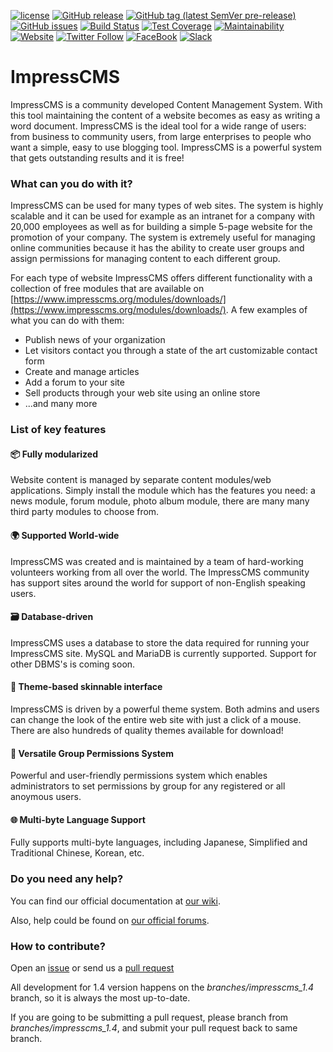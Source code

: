 [![license](https://img.shields.io/badge/dynamic/json.svg?label=license&url=https%3A%2F%2Fraw.githubusercontent.com%2FImpressCMS%2Fimpresscms%2Fmaster%2Fcomposer.json&query=license&maxAge=86400)](https://github.com/ImpressCMS/impresscms/blob/retro/LICENSE) [![GitHub release](https://img.shields.io/github/release/ImpressCMS/impresscms.svg?maxAge=86400&logo=github&logoColor=white&label=latest%20release)](github.com/ImpressCMS/impresscms/releases/latest) [![GitHub tag (latest SemVer pre-release)](https://img.shields.io/github/tag-pre/ImpressCMS/impresscms.svg?label=preview%20release&maxAge=86400&logo=github&logoColor=white)](https://github.com/ImpressCMS/impresscms/releases) [![GitHub issues](https://img.shields.io/github/issues-raw/ImpressCMS/impresscms.svg?maxAge=3600&logo=github&logoColor=white)](https://github.com/ImpressCMS/impresscms/issues) [![Build Status](https://img.shields.io/travis/ImpressCMS/impresscms.svg?branch=retro&maxAge=3600&logo=travis)](https://travis-ci.org/ImpressCMS/impresscms) [![Test Coverage](https://api.codeclimate.com/v1/badges/b27536db6688e64deef8/test_coverage)](https://codeclimate.com/github/ImpressCMS/impresscms/test_coverage) [![Maintainability](https://api.codeclimate.com/v1/badges/b27536db6688e64deef8/maintainability)](https://codeclimate.com/github/ImpressCMS/impresscms/maintainability) [![Website](https://img.shields.io/website-up-down-green-red/https/naereen.github.io.svg?maxAge=3600)](https://impresscms.org/) [![Twitter Follow](https://img.shields.io/twitter/follow/ImpressCMS.svg?color=%2338A1F3&label=twitter&style=flat&logo=twitter)](https://twitter.com/ImpressCMS) [![FaceBook](https://img.shields.io/badge/facebook-%3F%3F%3F-%233C5A99.svg?logo=facebook)](https://www.facebook.com/ImpressCMS/) [![Slack](http://invite.impresscms.org/badge.svg)](http://invite.impresscms.org)

# ImpressCMS

ImpressCMS is a community developed Content Management System. With this tool maintaining the content of a website becomes as easy as writing a word document. ImpressCMS is the ideal tool for a wide range of users: from business to community users, from large enterprises to people who want a simple, easy to use blogging tool. ImpressCMS is a powerful system that gets outstanding results and it is free!

### What can you do with it?

ImpressCMS can be used for many types of web sites. The system is highly scalable and it can be used for example as an intranet for a company with 20,000 employees as well as for building a simple 5-page website for the promotion of your company. 
The system is extremely useful for managing online communities because it has the ability to create user groups and assign permissions for managing content to each different group.

For each type of website ImpressCMS offers different functionality with a collection of free modules that are available on [https://www.impresscms.org/modules/downloads/](https://www.impresscms.org/modules/downloads/). A few examples of what you can do with them:

* Publish news of your organization
* Let visitors contact you through a state of the art customizable contact form
* Create and manage articles
* Add a forum to your site
* Sell products through your web site using an online store
* ...and many more

### List of key features

#### :package: Fully modularized

Website content is managed by separate content modules/web applications. Simply install the module which has the features you need: a news module, forum module, photo album module, there are many many third party modules to choose from.

#### :earth_africa: Supported World-wide

ImpressCMS was created and is maintained by a team of hard-working volunteers working from all over the world. The ImpressCMS community has support sites around the world for support of non-English speaking users.

#### 🗃️ Database-driven

ImpressCMS uses a database to store the data required for running your ImpressCMS site. MySQL and MariaDB is currently supported. Support for other DBMS's is coming soon.

#### :rainbow: Theme-based skinnable interface

ImpressCMS is driven by a powerful theme system. Both admins and users can change the look of the entire web site with just a click of a mouse. There are also hundreds of quality themes available for download!

#### :busts_in_silhouette: Versatile Group Permissions System

Powerful and user-friendly permissions system which enables administrators to set permissions by group for any registered or all anoymous users.

#### :globe_with_meridians: Multi-byte Language Support

Fully supports multi-byte languages, including Japanese, Simplified and Traditional Chinese, Korean, etc.

### Do you need any help?

You can find our official documentation at [our wiki](https://www.impresscms.org/modules/simplywiki/). 

Also, help could be found on [our official forums](https://www.impresscms.org/modules/iforum/).

### How to contribute?

Open an [issue](https://github.com/ImpressCMS/impresscms/issues/new) or send us a [pull request](https://github.com/ImpressCMS/impresscms/pulls)

All development for 1.4 version happens on the *branches/impresscms_1.4* branch, so it is always the most up-to-date. 

If you are going to be submitting a pull request, please branch from *branches/impresscms_1.4*, and submit your pull request back to same branch.

